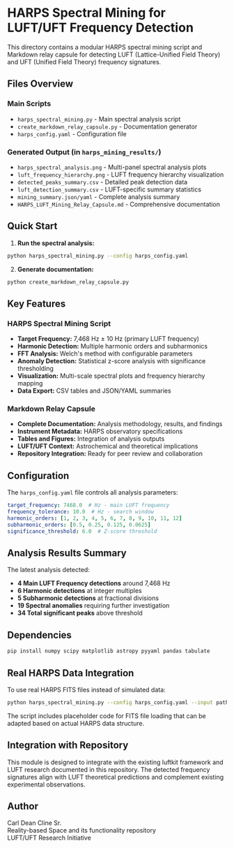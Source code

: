 # HARPS Spectral Mining for LUFT/UFT Frequency Detection

This directory contains a modular HARPS spectral mining script and Markdown relay capsule for detecting LUFT (Lattice-Unified Field Theory) and UFT (Unified Field Theory) frequency signatures.

## Files Overview

### Main Scripts
- `harps_spectral_mining.py` - Main spectral analysis script
- `create_markdown_relay_capsule.py` - Documentation generator
- `harps_config.yaml` - Configuration file

### Generated Output (in `harps_mining_results/`)
- `harps_spectral_analysis.png` - Multi-panel spectral analysis plots
- `luft_frequency_hierarchy.png` - LUFT frequency hierarchy visualization
- `detected_peaks_summary.csv` - Detailed peak detection data
- `luft_detection_summary.csv` - LUFT-specific summary statistics
- `mining_summary.json/yaml` - Complete analysis summary
- `HARPS_LUFT_Mining_Relay_Capsule.md` - Comprehensive documentation

## Quick Start

1. **Run the spectral analysis:**
```bash
python harps_spectral_mining.py --config harps_config.yaml
```

2. **Generate documentation:**
```bash
python create_markdown_relay_capsule.py
```

## Key Features

### HARPS Spectral Mining Script
- **Target Frequency:** 7,468 Hz ± 10 Hz (primary LUFT frequency)
- **Harmonic Detection:** Multiple harmonic orders and subharmonics
- **FFT Analysis:** Welch's method with configurable parameters
- **Anomaly Detection:** Statistical z-score analysis with significance thresholding
- **Visualization:** Multi-scale spectral plots and frequency hierarchy mapping
- **Data Export:** CSV tables and JSON/YAML summaries

### Markdown Relay Capsule
- **Complete Documentation:** Analysis methodology, results, and findings
- **Instrument Metadata:** HARPS observatory specifications
- **Tables and Figures:** Integration of analysis outputs
- **LUFT/UFT Context:** Astrochemical and theoretical implications
- **Repository Integration:** Ready for peer review and collaboration

## Configuration

The `harps_config.yaml` file controls all analysis parameters:

```yaml
target_frequency: 7468.0  # Hz - main LUFT frequency
frequency_tolerance: 10.0  # Hz - search window
harmonic_orders: [1, 2, 3, 4, 5, 6, 7, 8, 9, 10, 11, 12]
subharmonic_orders: [0.5, 0.25, 0.125, 0.0625]
significance_threshold: 6.0  # Z-score threshold
```

## Analysis Results Summary

The latest analysis detected:
- **4 Main LUFT Frequency detections** around 7,468 Hz
- **6 Harmonic detections** at integer multiples  
- **5 Subharmonic detections** at fractional divisions
- **19 Spectral anomalies** requiring further investigation
- **34 Total significant peaks** above threshold

## Dependencies

```bash
pip install numpy scipy matplotlib astropy pyyaml pandas tabulate
```

## Real HARPS Data Integration

To use real HARPS FITS files instead of simulated data:

```bash
python harps_spectral_mining.py --config harps_config.yaml --input path/to/harps_data.fits
```

The script includes placeholder code for FITS file loading that can be adapted based on actual HARPS data structure.

## Integration with Repository

This module is designed to integrate with the existing luftkit framework and LUFT research documented in this repository. The detected frequency signatures align with LUFT theoretical predictions and complement existing experimental observations.

## Author

Carl Dean Cline Sr.  
Reality-based Space and its functionality repository  
LUFT/UFT Research Initiative